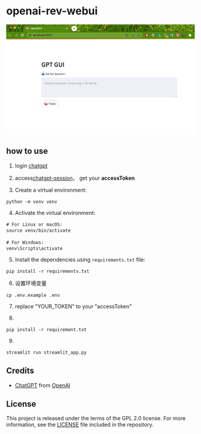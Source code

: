 # openai-rev-webui

![screen](image/GUI.png)

## how to use
1. login [chatgpt](https://chat.openai.com/)

2. access[chatgpt-session](https://chat.openai.com/api/auth/session)， get your **accessToken**

3. Create a virtual environment:
```shell
python -m venv venv
```

4. Activate the virtual environment:
```shell
# For Linux or macOS:
source venv/bin/activate

# For Windows:
venv\Scripts\activate
```

5. Install the dependencies using `requirements.txt` file:
```shell
pip install -r requirements.txt
```
6. 设置环境变量
```shell
cp .env.example .env
```

7. replace "YOUR_TOKEN" to your "accessToken"

8. 
```shell
pip install -r requirement.txt
```

9. 
```shell
streamlit run streamlit_app.py
```

## Credits
- [ChatGPT](https://chat.openai.com/chat) from [OpenAI](https://openai.com)

## License
This project is released under the terms of the GPL 2.0 license. For more information, see the [LICENSE](LICENSE) file included in the repository.